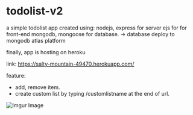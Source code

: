 # todolist-v2
a simple todolist app created using:
nodejs, express for server
ejs for for front-end 
mongodb, mongoose for database.
 -> database deploy to mongodb atlas platform

finally, app is hosting on heroku 

 link: https://salty-mountain-49470.herokuapp.com/

feature:
 - add, remove item.
 - create custom list by typing /customlistname at the end of url.
 
 ![Imgur Image](https://i.imgur.com/BtE7mXC.png)
 
 
